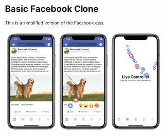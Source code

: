 # Basic Facebook Clone
This is a simplified version of the Facebook app.

![](/Assets/Product-Image/Facebook-clone-product-image.png)
